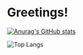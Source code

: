 # Greetings!

[![Anurag's GitHub stats](https://github-readme-stats.vercel.app/api?username=pouyasonej&show_icons=true&theme=synthwave&border_radius=4.5)](https://github.com/pouyasonej/github-readme-stats)

![Top Langs](https://github-readme-stats.vercel.app/api/top-langs/?username=pouyasonej&layout=compact)

